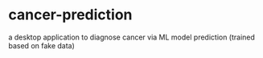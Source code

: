 # cancer-prediction
a desktop application to diagnose cancer via ML model prediction (trained based on fake data)
